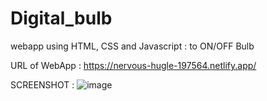 # Digital_bulb

webapp using HTML, CSS and Javascript : to ON/OFF Bulb

URL of WebApp :   https://nervous-hugle-197564.netlify.app/

SCREENSHOT : ![image](https://user-images.githubusercontent.com/51126350/118952862-02dc3000-b97c-11eb-8a2c-396c9f7b138b.png)

